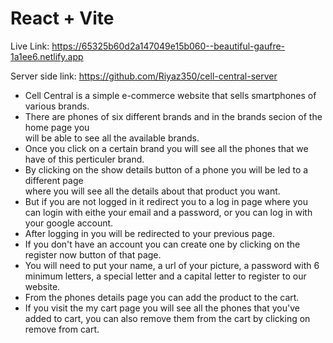 # React + Vite

Live Link: https://65325b60d2a147049e15b060--beautiful-gaufre-1a1ee6.netlify.app

Server side link: https://github.com/Riyaz350/cell-central-server

- Cell Central is a simple e-commerce website that sells smartphones of various brands.
- There are phones of six different brands and in the brands secion of the home page you <br> will be able to see all the available brands.
- Once you click on a certain brand you will see all the phones that we have of this perticuler brand.
- By clicking on the show details button of a phone you will be led to a different page <br> where you will see all the details about that product you want.
- But if you are not logged in it redirect you to a log in page where you can login with eithe your email and a password, or you can log in with your google account.
- After logging in you will be redirected to your previous page.
- If you don't have an account you can create one by clicking on the register now button of that page.
- You will need to put your name, a url of your picture, a password with 6 minimum letters, a special letter and a capital letter to register to our website.
- From the phones details page you can add the product to the cart.
- If you visit the my cart page  you will see all the phones that you've added to cart,  you can also remove them from the cart by clicking on remove from cart. 
